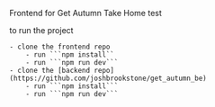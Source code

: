 Frontend for Get Autumn Take Home test

to run the project

    - clone the frontend repo
        - run ```npm install``
        - run ```npm run dev```
    - clone the [backend repo](https://github.com/joshbrookstone/get_autumn_be)
        - run ```npm install```
        - run ```npm run dev```
